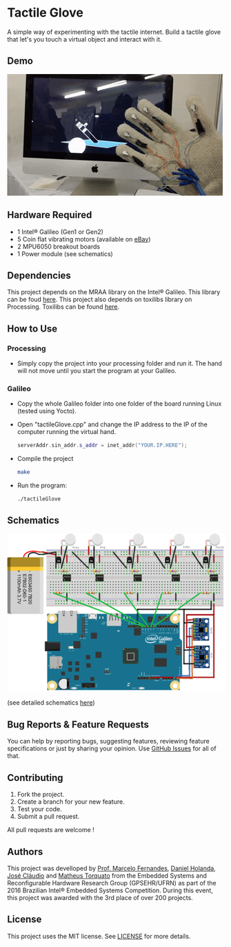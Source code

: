 # Tactile Glove
A simple way of experimenting with the tactile internet. Build a tactile glove that let's you touch a virtual object and interact with it. 

## Demo
![Demo Doccou alpha](https://github.com/danielholanda/Tactile-Glove/raw/master/Media/demo.gif?raw=true)
## Hardware Required
* 1 Intel® Galileo (Gen1 or Gen2)
* 5 Coin flat vibrating motors (available on [eBay](http://www.ebay.com/itm/10PCS-Coin-Flat-Vibrating-Micro-Motor-DC-3V-8mm-For-Pager-Cell-Phone-Mobile-NEW/152170487187?_trksid=p2047675.c100005.m1851&_trkparms=aid%3D222007%26algo%3DSIC.MBE%26ao%3D2%26asc%3D39823%26meid%3Da8ea03c553434c26bc03c3cd038e64d5%26pid%3D100005%26rk%3D1%26rkt%3D6%26sd%3D111945158509))
* 2 MPU6050 breakout boards
* 1 Power module (see schematics)

## Dependencies
This project depends on the MRAA library on the Intel® Galileo. This library can be foud [here](https://github.com/intel-iot-devkit/mraa). This project also depends on toxilibs library on Processing. Toxilibs can be found [here](http://toxiclibs.org/downloads/).

## How to Use
### Processing
* Simply copy the project into your processing folder and run it. The hand will not move until you start the program at your Galileo.

### Galileo
* Copy the whole Galileo folder into one folder of the board running Linux (tested using Yocto).
* Open "tactileGlove.cpp" and change the IP address to the IP of the computer running the virtual hand.
    
    ```c++
    serverAddr.sin_addr.s_addr = inet_addr("YOUR.IP.HERE");
     ```
* Compile the project
    
    ```bash
    make
    ```
* Run the program:
    
    ```bash
    ./tactileGlove
    ```
## Schematics
![alt tag](https://github.com/danielholanda/Tactile-Glove/raw/master/Media/fritzing_breadboard.png)

(see detailed schematics [here](https://github.com/danielholanda/Tactile-Glove/raw/master/Media/detailedSchematics.png))

## Bug Reports & Feature Requests
You can help by reporting bugs, suggesting features, reviewing feature specifications or just by sharing your opinion.
Use [GitHub Issues](https://github.com/danielholanda/Tactile-Glove/issues) for all of that.

## Contributing
1. Fork the project.
2. Create a branch for your new feature.
3. Test your code.
5. Submit a pull request.

All pull requests are welcome !

## Authors
This project was develloped by [Prof. Marcelo Fernandes](https://www.researchgate.net/profile/Marcelo_Fernandes4), [Daniel Holanda](https://github.com/danielholanda/), [José Cláudio](https://github.com/cl4udio/) and [Matheus Torquato](https://github.com/matheusft/) from the Embedded Systems and Reconfigurable Hardware Research Group (GPSEHR/UFRN) as part of the 2016 Brazilian Intel® Embedded Systems Competition. During this event, this project was awarded with the 3rd place of over 200 projects.

## License
This project uses the MIT license. See [LICENSE](https://github.com/danielholanda/Tactile-Glove/blob/master/LICENSE) for more details.
